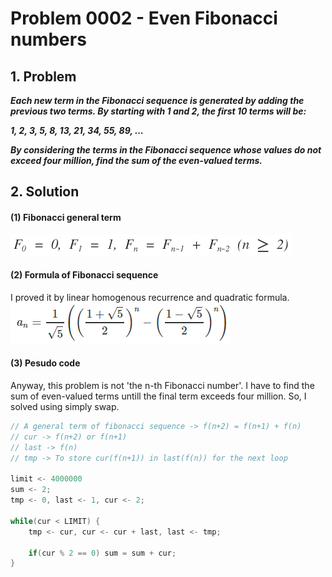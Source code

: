 # Problem 0002 - Even Fibonacci numbers
## 1. Problem
___Each new term in the Fibonacci sequence is generated by adding the previous two terms. By starting with 1 and 2, the first 10 terms will be:___

___1, 2, 3, 5, 8, 13, 21, 34, 55, 89, ...___

___By considering the terms in the Fibonacci sequence whose values do not exceed four million, find the sum of the even-valued terms.___


## 2. Solution
#### (1) Fibonacci general term
![formula_1](../img/p0002/p0002_1.png)

#### (2) Formula of Fibonacci sequence
I proved it by linear homogenous recurrence and quadratic formula.
![formula_2](../img/p0002/p0002_2.png)

#### (3) Pesudo code
Anyway, this problem is not 'the n-th Fibonacci number'. I have to find the sum of even-valued terms untill the final term exceeds four million. So, I solved using simply swap.


```cpp
// A general term of fibonacci sequence -> f(n+2) = f(n+1) + f(n)
// cur -> f(n+2) or f(n+1)
// last -> f(n)
// tmp -> To store cur(f(n+1)) in last(f(n)) for the next loop

limit <- 4000000
sum <- 2;
tmp <- 0, last <- 1, cur <- 2;

while(cur < LIMIT) {
    tmp <- cur, cur <- cur + last, last <- tmp;

    if(cur % 2 == 0) sum = sum + cur;
}

```
